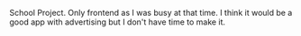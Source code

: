 School Project. Only frontend as I was busy at that time. I think it would be a good app with advertising but I don't have time to make it. 
